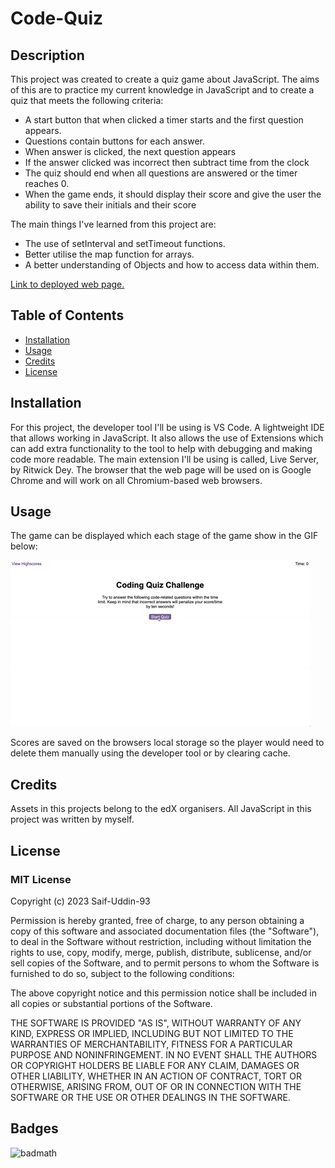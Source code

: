 # Code-Quiz

## Description

This project was created to create a quiz game about JavaScript. The aims of this are to practice my current knowledge in JavaScript and to create a quiz that meets the following criteria:

* A start button that when clicked a timer starts and the first question appears.
* Questions contain buttons for each answer.
* When answer is clicked, the next question appears
* If the answer clicked was incorrect then subtract time from the clock
* The quiz should end when all questions are answered or the timer reaches 0.
* When the game ends, it should display their score and give the user the ability to save their initials and their score

The main things I've learned from this project are:

* The use of setInterval and setTimeout functions.
* Better utilise the map function for arrays.
* A better understanding of Objects and how to access data within them.

[Link to deployed web page.](https://saif-uddin-93.github.io/code-quiz/)

## Table of Contents

- [Installation](#installation)
- [Usage](#usage)
- [Credits](#credits)
- [License](#license)

## Installation

For this project, the developer tool I'll be using is VS Code. A lightweight IDE that allows working in JavaScript. It also allows the use of Extensions which can add extra functionality to the tool to help with debugging and making code more readable. The main extension I'll be using is called, Live Server, by Ritwick Dey. The browser that the web page will be used on is Google Chrome and will work on all Chromium-based web browsers.

## Usage

The game can be displayed which each stage of the game show in the GIF below:

![GIF of coding quiz](./assets/images/code-quiz.gif)

Scores are saved on the browsers local storage so the player would need to delete them manually using the developer tool or by clearing cache.

## Credits

Assets in this projects belong to the edX organisers. All JavaScript in this project was written by myself.

## License
### MIT License

Copyright (c) 2023 Saif-Uddin-93

Permission is hereby granted, free of charge, to any person obtaining a copy of this software and associated documentation files (the "Software"), to deal in the Software without restriction, including without limitation the rights to use, copy, modify, merge, publish, distribute, sublicense, and/or sell copies of the Software, and to permit persons to whom the Software is furnished to do so, subject to the following conditions:

The above copyright notice and this permission notice shall be included in all copies or substantial portions of the Software.

THE SOFTWARE IS PROVIDED "AS IS", WITHOUT WARRANTY OF ANY KIND, EXPRESS OR IMPLIED, INCLUDING BUT NOT LIMITED TO THE WARRANTIES OF MERCHANTABILITY, FITNESS FOR A PARTICULAR PURPOSE AND NONINFRINGEMENT. IN NO EVENT SHALL THE AUTHORS OR COPYRIGHT HOLDERS BE LIABLE FOR ANY CLAIM, DAMAGES OR OTHER LIABILITY, WHETHER IN AN ACTION OF CONTRACT, TORT OR OTHERWISE, ARISING FROM, OUT OF OR IN CONNECTION WITH THE SOFTWARE OR THE USE OR OTHER DEALINGS IN THE SOFTWARE.

## Badges

![badmath](https://img.shields.io/github/languages/top/lernantino/badmath)